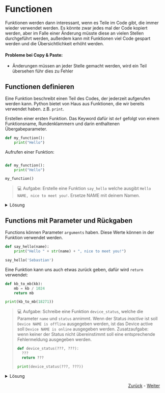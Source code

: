 # Functionen
Funktionen werden dann interessant, wenn es Teile im Code gibt, die immer wieder verwendet werden. Es könnte zwar jedes mal der Code kopiert werden, aber im Falle einer Änderung müsste diese an vielen Stellen durchgeführt werden, außerdem kann mit Funktionen viel Code gespart werden und die Übersichtlichkeit erhöht werden.

#### Probleme bei Copy & Paste:
- Änderungen müssen an jeder Stelle gemacht werden, wird ein Teil übersehen führ dies zu Fehler

## Functionen definieren
Eine Funktion beschreibt einen Teil des Codes, der jederzeit aufgerufen werden kann. Python bietet von Haus aus Funktionen, die wir bereits verwendet haben. z.B. `print`.

Erstellen einer ersten Funktion. Das Keyword dafür ist `def` gefolgt von einem Funktionsname, Rundenklammern und darin enthaltenen Übergabeparameter.

```python
def my_function():
    print("Hello")
```

Aufrufen einer Funktion:
```python

def my_function():
    print("Hello")

my_function()
```

> :computer: Aufgabe: Erstelle eine Funktion `say_hello` welche ausgibt `Hello NAME, nice to meet you!`. 
> Ersetze NAME mit deinem Namen.

<details>
  <summary>Lösung</summary>
  
  ```python
def say_hello():
    print("Hello Sebastian, nice to meet you!")

say_hello()
  ```
</details>

## Functions mit Parameter und Rückgaben
Functions können Parameter `arguments` haben. Diese Werte können in der Funktion verwendet werden.
```python
def say_hello(name):
    print("Hello " + str(name) + ", nice to meet you!")

say_hello('Sebastian')
```    

Eine Funktion kann uns auch etwas zurück geben, dafür wird `return` verwendet:
```python
def kb_to_mb(kb):
    mb = kb / 1024
    return mb

print(kb_to_mb(18271))
```

> :computer: Aufgabe: Schreibe eine Funktion `device_status`, welche die Parameter `name` und `status` annimmt. Wenn der Status *inactive* ist soll `Device NAME is offline` ausgegeben werden, ist das Device active soll `Device NAME is online` ausgegeben werden.
> Zusatzaufgabe: wenn keiner der Status nicht übereinstimmt soll eine entsprechende Fehlermeldung ausgegeben werden. 
>
> ```python
> def device_status(???, ???):
>   ???
>   return ???
> 
> print(device_status(???, ???))
> ```

<details>
  <summary>Lösung</summary>
  
  ```python
  
def device_status(name, status):
    if status == 'active':
        return 'Device' + name + ' is online.'
    if status == 'inactive':
        return 'Device' + name + ' is offline.'
    return "Error, device status for device " + name + " doesn't match."


print(device_status('SW1', 'active'))
print(device_status('SW2', 'inactive'))
  ```
</details>

<div align="right">
   
   [Zurück](loops.md) - [Weiter](advanced_data_structures.md)
</div>